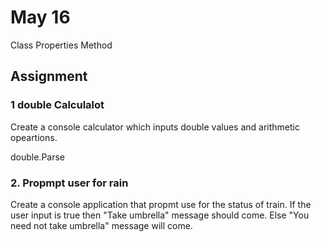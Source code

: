 # May 16

Class 
  Properties
  Method

  
  
## Assignment
### 1 double Calculalot
Create a console calculator which inputs double values and arithmetic opeartions.


double.Parse

### 2. Propmpt user for rain
Create a console application that propmt use for the status of train. If the user input is true then "Take umbrella" message should come. Else "You need not take umbrella" message will come.



